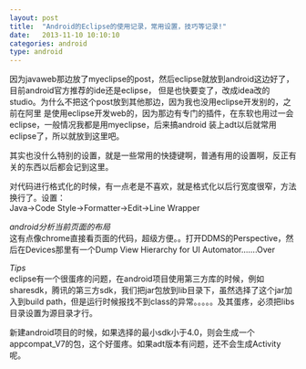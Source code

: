 ```yaml
---
layout: post
title:  "Android的Eclipse的使用记录，常用设置，技巧等记录!"
date:   2013-11-10 10:10:10
categories: android
type: android
---
```


因为javaweb那边放了myeclipse的post，然后eclipse就放到android这边好了，目前android官方推荐的ide还是eclipse，
但是也快要变了，改成idea改的studio。为什么不把这个post放到其他那边，因为我也没用eclipse开发别的，之前在阿里
是使用eclipse开发web的，因为那边有专门的插件，在东软也用过一会eclipse，一般情况我都是用myeclipse，后来搞android
装上adt以后就常用eclipse了，所以就放到这里吧。

其实也没什么特别的设置，就是一些常用的快捷键啊，普通有用的设置啊，反正有关的东西以后都会记到这里。

对代码进行格式化的时候，有一点老是不喜欢，就是格式化以后行宽度很窄，方法换行了。设置：  
Java->Code Style->Formatter->Edit->Line Wrapper

*android分析当前页面的布局*  
这有点像chrome直接看页面的代码，超级方便。。打开DDMS的Perspective，然后在Devices那里有一个Dump View Hierarchy for UI Automator.......Over

*Tips*  
eclipse有一个很蛋疼的问题，在android项目使用第三方库的时候，例如sharesdk，腾讯的第三方sdk，我们把jar包放到lib目录下，虽然选择了这个jar加入到build path，但是运行时候报找不到class的异常。。。。。及其蛋疼，必须把libs目录设置为源目录才行。

新建android项目的时候，如果选择的最小sdk小于4.0，则会生成一个appcompat_V7的包，这个好蛋疼。如果adt版本有问题，还不会生成Activity呢。